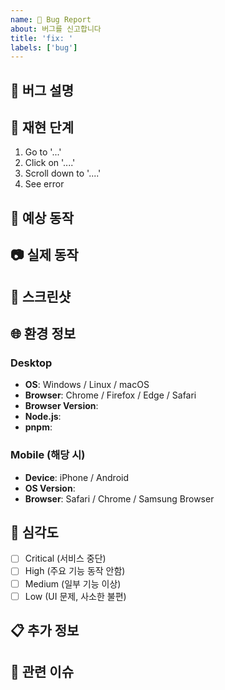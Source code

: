 ```yaml
---
name: 🐛 Bug Report
about: 버그를 신고합니다
title: 'fix: '
labels: ['bug']
---
```


## 🐛 버그 설명
<!-- 버그가 무엇인지 명확하게 설명해주세요 -->

## 🔄 재현 단계
1. Go to '...'
2. Click on '....'
3. Scroll down to '....'
4. See error

## 🎯 예상 동작
<!-- 어떻게 동작해야 하는지 설명 -->

## 📷 실제 동작
<!-- 실제로 어떻게 동작하는지 설명 -->

## 📸 스크린샷
<!-- 가능하다면 스크린샷을 첨부해주세요 -->

## 🌐 환경 정보

### Desktop
- **OS**: Windows / Linux / macOS
- **Browser**: Chrome / Firefox / Edge / Safari
- **Browser Version**:
- **Node.js**:
- **pnpm**:

### Mobile (해당 시)
- **Device**: iPhone / Android
- **OS Version**:
- **Browser**: Safari / Chrome / Samsung Browser

## 🚨 심각도
- [ ] Critical (서비스 중단)
- [ ] High (주요 기능 동작 안함)
- [ ] Medium (일부 기능 이상)
- [ ] Low (UI 문제, 사소한 불편)

## 📋 추가 정보
<!-- 버그에 대한 추가 정보나 컨텍스트 -->

## 🔗 관련 이슈
<!-- 관련된 다른 이슈가 있다면 링크 -->